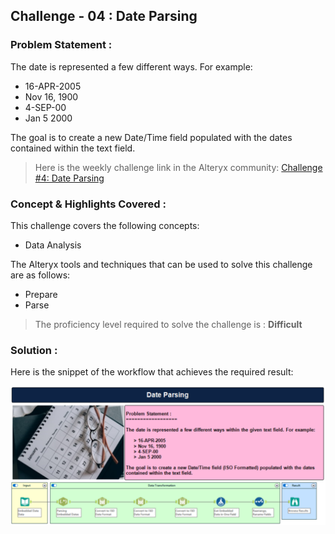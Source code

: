 ## Challenge - 04 : Date Parsing

### Problem Statement :

The date is represented a few different ways. For example:

- 16-APR-2005
- Nov 16, 1900
- 4-SEP-00
- Jan 5 2000

The goal is to create a new Date/Time field populated with the dates contained within the text field.

> Here is the weekly challenge link in the Alteryx community: [Challenge #4: Date Parsing][community_link]

### Concept & Highlights Covered :

This challenge covers the following concepts:

- Data Analysis

The Alteryx tools and techniques that can be used to solve this challenge are as follows:

- Prepare
- Parse

> The proficiency level required to solve the challenge is : **Difficult**

### Solution :

Here is the snippet of the workflow that achieves the required result:

![Workflow Snippet][wf_snp]

<!-- Links -->

[wf_snp]: ../RESOURCES/Workflow_Images/c04_wf.png
[community_link]: https://community.alteryx.com/t5/Weekly-Challenge/Challenge-4-Date-Parsing/td-p/36731

